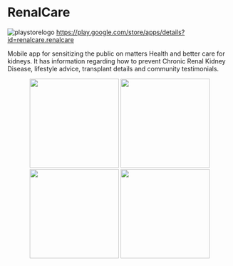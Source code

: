 # RenalCare

![playstorelogo](https://user-images.githubusercontent.com/53440762/77236522-5e702980-6bd0-11ea-979b-6ea7297ce631.png)
https://play.google.com/store/apps/details?id=renalcare.renalcare

Mobile app for sensitizing the public on matters Health and better care for kidneys. It has information regarding how to prevent Chronic Renal Kidney Disease, lifestyle advice, transplant details and community testimonials.

<!-- ![home](https://user-images.githubusercontent.com/53440762/77236117-8e1d3280-6bcc-11ea-979f-35aed9b6d16f.png?raw=true "Home")
![details](https://user-images.githubusercontent.com/53440762/77236126-b147e200-6bcc-11ea-901d-dc19a92a4b12.png)
![community](https://user-images.githubusercontent.com/53440762/77236142-dd636300-6bcc-11ea-89e3-d3fa1fbccd4e.png)
![transplants](https://user-images.githubusercontent.com/53440762/77236165-ff5ce580-6bcc-11ea-81b0-30c182323f4d.png) -->


<p align="center">
    <img src="https://github.com/Abdi-Adan/RenalCare/tree/master/Assets/screenshots/home.png"  width="200"/>
    <img src="https://github.com/Abdi-Adan/RenalCare/tree/master/Assets/screenshots/detalis.png"  width="200"/>
    <img src="https://github.com/Abdi-Adan/RenalCare/tree/master/Assets/screenshots/community.png"  width="200"/>
    <img src="https://github.com/Abdi-Adan/RenalCare/tree/master/Assets/screenshots/transplants.png"  width="200"/>
</p>